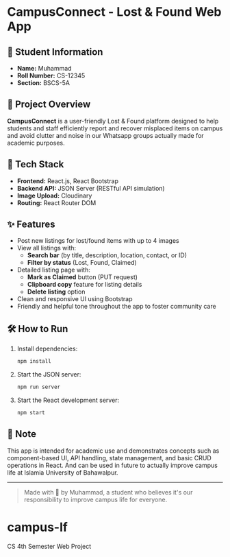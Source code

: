 # CampusConnect - Lost & Found Web App

## 👤 Student Information
- **Name:** Muhammad
- **Roll Number:** CS-12345
- **Section:** BSCS-5A

## 📘 Project Overview
**CampusConnect** is a user-friendly Lost & Found platform designed to help students and staff efficiently report and recover misplaced items on campus and avoid clutter and noise in our Whatsapp groups actually made for academic purposes.

## 🔧 Tech Stack
- **Frontend:** React.js, React Bootstrap
- **Backend API:** JSON Server (RESTful API simulation)
- **Image Upload:** Cloudinary
- **Routing:** React Router DOM

## ✨ Features
- Post new listings for lost/found items with up to 4 images
- View all listings with:
  - **Search bar** (by title, description, location, contact, or ID)
  - **Filter by status** (Lost, Found, Claimed)
- Detailed listing page with:
  - **Mark as Claimed** button (PUT request)
  - **Clipboard copy** feature for listing details
  - **Delete listing** option
- Clean and responsive UI using Bootstrap
- Friendly and helpful tone throughout the app to foster community care

## 🛠️ How to Run
1. Install dependencies:
   ```bash
   npm install
   ```

2. Start the JSON server:
   ```bash
   npm run server
   ```

3. Start the React development server:
   ```bash
   npm start
   ```

## 🔗 Note
This app is intended for academic use and demonstrates concepts such as component-based UI, API handling, state management, and basic CRUD operations in React. And can be used in future to actually improve campus life at Islamia University of Bahawalpur.

---

> Made with 💛 by Muhammad, a student who believes it's our responsibility to improve campus life for everyone.

# campus-lf
CS 4th Semester Web Project
